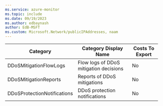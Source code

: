 ```yaml
---
ms.service: azure-monitor
ms.topic: include
ms.date: 09/19/2023
ms.author: edbaynash
author: EdB-MSFT
ms.custom: Microsoft.Network/publicIPAddresses, naam
---
```

  
  
|Category|Category Display Name|Costs To Export|
|---|---|---|
|DDoSMitigationFlowLogs |Flow logs of DDoS mitigation decisions |No |
|DDoSMitigationReports |Reports of DDoS mitigations |No |
|DDoSProtectionNotifications |DDoS protection notifications |No |